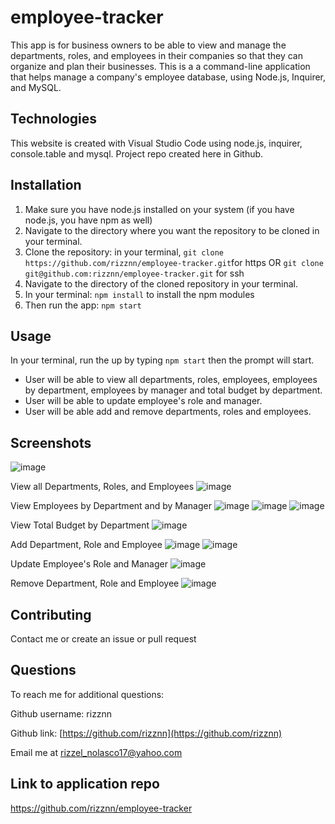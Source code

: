 # employee-tracker
This app is for business owners to be able to view and manage the departments, roles, and employees in their companies so that they can organize and plan their businesses. This is a a command-line application that helps manage a company's employee database, using Node.js, Inquirer, and MySQL.

## Technologies
This website is created with Visual Studio Code using node.js, inquirer, console.table and mysql. Project repo created here in Github.

## Installation
1. Make sure you have node.js installed on your system (if you have node.js, you have npm as well)
2. Navigate to the directory where you want the repository to be cloned in your terminal.
3. Clone the repository: in your terminal, `git clone https://github.com/rizznn/employee-tracker.git`for https OR `git clone git@github.com:rizznn/employee-tracker.git` for ssh
4. Navigate to the directory of the cloned repository in your terminal.
5. In your terminal: `npm install` to install the npm modules
6. Then run the app: `npm start`

## Usage
In your terminal, run the up by typing `npm start` then the prompt will start.
* User will be able to view all departments, roles, employees, employees by department, employees by manager and total budget by department.
* User will be able to update employee's role and manager.
* User will be able add and remove departments, roles and employees.

## Screenshots
![image](https://user-images.githubusercontent.com/80712058/133023687-a01d61f2-58a6-4e81-986a-f3cc4e989186.png)

View all Departments, Roles, and Employees
![image](https://user-images.githubusercontent.com/80712058/132987103-fc7fca05-bd62-4418-8f42-054237da3676.png)


View Employees by Department and by Manager
![image](https://user-images.githubusercontent.com/80712058/132987145-6887a4ca-d394-4346-b50f-69627d681c6f.png)
![image](https://user-images.githubusercontent.com/80712058/132987184-294928a1-7fc6-43b2-92ff-e2ee4e65933d.png)
![image](https://user-images.githubusercontent.com/80712058/132987191-4e12fa8f-d105-4879-9313-e4fe7e751fc0.png)


View Total Budget by Department
![image](https://user-images.githubusercontent.com/80712058/133024385-c17a63cf-2653-4336-852a-96f8375be276.png)


Add Department, Role and Employee
![image](https://user-images.githubusercontent.com/80712058/132987559-037dcac2-dc83-40ab-ba73-75abc98d16c6.png)
![image](https://user-images.githubusercontent.com/80712058/132987599-37dc07da-e420-45ca-923c-38e559604287.png)

Update Employee's Role and Manager
![image](https://user-images.githubusercontent.com/80712058/132987764-58e4ded4-b05b-4be5-ab0f-154b8b5669da.png)

Remove Department, Role and Employee
![image](https://user-images.githubusercontent.com/80712058/132987955-1bd2bd2c-dc1e-45eb-851a-556dc5695579.png)


## Contributing
Contact me or create an issue or pull request

## Questions
  To reach me for additional questions:

  Github username: rizznn 

  Github link: [https://github.com/rizznn](https://github.com/rizznn) 

  Email me at [rizzel_nolasco17@yahoo.com](mailto:rizzel_nolasco17@yahoo.com)

## Link to application repo
https://github.com/rizznn/employee-tracker
